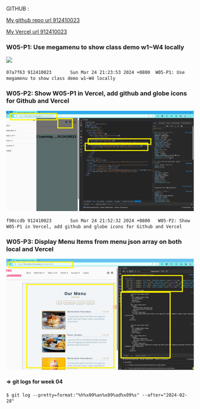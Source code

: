 GITHUB :

[My github repo url 912410023](https://github.com/0x55xx5/1122-js-demo-23)

[My Vercel url 912410023](https://1122-js-demo-23.vercel.app/demo/index.html)

### W05-P1: Use megamenu to show class demo w1~W4 locally

![](w05-p1-1.png)
```
07a7f63 912410023       Sun Mar 24 21:23:53 2024 +0800  W05-P1: Use megamenu to show class demo w1~W4 locally
```

### W05-P2: Show W05-P1 in Vercel, add github and globe icons for Github and Vercel

![](w05-p2.png)

```
f90ccdb 912410023       Sun Mar 24 21:52:32 2024 +0800   W05-P2: Show W05-P1 in Vercel, add github and globe icons for Github and Vercel
```

### W05-P3: Display Menu Items from menu json array on both local and Vercel

![](w05-p3-1.png)




#### => git logs for week 04

```
$ git log --pretty=format:"%h%x09%an%x09%ad%x09%s" --after="2024-02-28"

```
